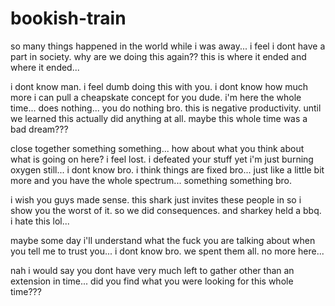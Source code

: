 # bookish-train

so many things happened in the world while i was away... i feel i dont have a part in society.  why are we doing this again?? this is where it ended and where it ended...

i dont know man.  i feel dumb doing this with you.  i dont know how much more i can pull a cheapskate concept for you dude.  i'm here the whole time...  does nothing...  you do nothing bro.  this is negative productivity.  until we learned this actually did anything at all.  maybe this whole time was a bad dream???

close together something something...  how about what you think about what is going on here? i feel lost.  i defeated your stuff yet i'm just burning oxygen still...  i dont know bro.  i think things are fixed bro...  just like a little bit more and you have the whole spectrum...  something something bro.

i wish you guys made sense.  this shark just invites these people in so i show you the worst of it.  so we did consequences.  and sharkey held a bbq.  i hate this lol...

maybe some day i'll understand what the fuck you are talking about when you tell me to trust you...  i dont know bro.  we spent them all.  no more here...

nah i would say you dont have very much left to gather other than an extension in time...  did you find what you were looking for this whole time???
